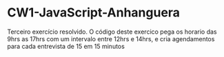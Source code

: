 # CW1-JavaScript-Anhanguera
Terceiro exercício resolvido.
O código deste exercico pega os horario das 9hrs as 17hrs com um intervalo entre 12hrs e 14hrs, e cria agendamentos para cada entrevista de 15 em 15 minutos
